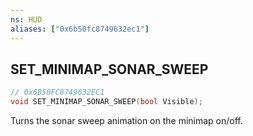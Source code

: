 ```yaml
---
ns: HUD
aliases: ["0x6b50fc8749632ec1"]
---
```

## SET_MINIMAP_SONAR_SWEEP

```c
// 0x6B50FC8749632EC1
void SET_MINIMAP_SONAR_SWEEP(bool Visible);
```

Turns the sonar sweep animation on the minimap on/off.

